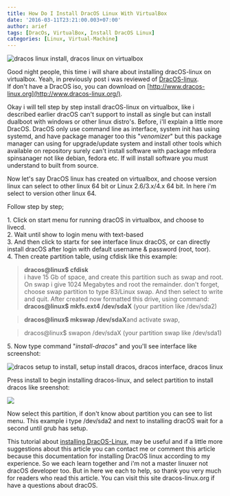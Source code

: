 ```yaml
---
title: How Do I Install DracOS Linux With VirtualBox
date: '2016-03-11T23:21:00.003+07:00'
author: arief
tags: [DracOs, VirtualBox, Install DracOS Linux]
categories: [Linux, Virtual-Machine]
---
```


![dracos linux install, dracos linux on virtualbox](https://1.bp.blogspot.com/-Di-RH5vpVDE/VtcITD9oQ1I/AAAAAAAAC_Q/YXjljuz-cRg/s1600/Screenshot_20160302_221224.png)

Good night people, this time i will share about installing dracOS-linux on virtualbox. Yeah, in previously post i was reviewed of [DracOS-linux](http://arief-jr.blogspot.com/2016/03/one-of-linux-distros-pentest-hacking-as.html).  
If don't have a DracOS iso, you can download on [http://www.dracos-linux.org](http://www.dracos-linux.org/).  

Okay i will tell step by step install dracOS-linux on virtualbox, like i described earlier dracOS can't support to install as single but can install dualboot with windows or other linux distro's. Before, i'll explain a little more DracOS. DracOS only use command line as interface, system init has using systemd, and have package manager too this "_venomizer_" but this package manager can using for upgrade/update system and install other tools which available on repository surely can't install software with package mfedora spinsanager not like debian, fedora etc. If will install software you must understand to built from source.  

Now let's say DracOS linux has created on virtualbox, and choose version linux can select to other linux 64 bit or Linux 2.6/3.x/4.x 64 bit. In here i'm select to version other linux 64.  

Follow step by step;  

1\. Click on start menu for running dracOS in virtualbox, and choose to livecd.  
2\. Wait until show to login menu with text-based  
3\. And then click to startx for see interface linux dracOS, or can directly install dracOS after login with default username & password (root, toor).  
4\. Then create partition table, using cfdisk like this example:

> **dracos@linux$ cfdisk**  
> i have 15 Gb of space, and create this partition such as swap and root. On swap i give 1024 Megabytes and root the remainder. don't forget, choose swap partition to type 83/Linux swap. And then select to write and quit. After created now formatted this drive, using command: **dracos@linux$ mkfs.ext4 /dev/sdaX** (your partition like /dev/sda2)

> **dracos@linux$ mkswap /dev/sdaX**and activate swap, 

> dracos@linux$ swapon /dev/sdaX (your partition swap like /dev/sda1)

5\. Now type command "_install-dracos_" and you'll see interface like screenshot:

![dracos setup to install, setup install dracos, dracos interface, dracos linux](https://4.bp.blogspot.com/-rsAjzWJtUak/VuLpL3zphGI/AAAAAAAAADU/0TpdpRTm1V446YIlXzhx5Euo8lVN4pHsw/s1600/Screenshot_20160311_224331.png)

Press install to begin installing dracos-linux, and select partition to install dracos like sreenshot:  

![](https://2.bp.blogspot.com/-WcHFi2J3WHs/VuLuTerzn7I/AAAAAAAAADk/Nz0RHtyqJJ4c8eWX5VswHx2e3gL3Q4BRA/s1600/Screenshot_20160311_224826.png)

Now select this partition, if don't know about partition you can see to list menu. This example i type /dev/sda2 and next to installing dracOS wait for a second until grub has setup.  

This tutorial about [installing DracOS-Linux](https://tuxnoob.com/tags/DracOS), may be useful and if a little more suggestions about this article you can contact me or comment this article because this documentation for installing DracOS linux according to my experience. So we each learn together and i'm not a master linuxer not dracOS developer too. But in here we each to help, so thank you very much for readers who read this article. You can visit this site dracos-linux.org if have a questions about dracOS.